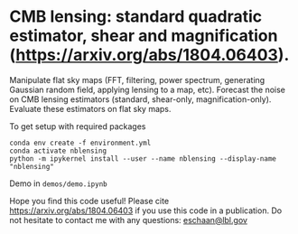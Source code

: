 #  CMB lensing: standard quadratic estimator, shear and magnification (https://arxiv.org/abs/1804.06403).


Manipulate flat sky maps (FFT, filtering, power spectrum, generating Gaussian random field, applying lensing to a map, etc).
Forecast the noise on CMB lensing estimators (standard, shear-only, magnification-only).
Evaluate these estimators on flat sky maps.

To get setup with required packages
```
conda env create -f environment.yml
conda activate nblensing
python -m ipykernel install --user --name nblensing --display-name "nblensing"
```

Demo in `demos/demo.ipynb`

Hope you find this code useful! Please cite https://arxiv.org/abs/1804.06403 if you use this code in a publication. Do not hesitate to contact me with any questions: eschaan@lbl.gov
